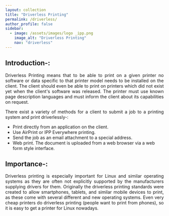 ```yaml
---
layout: collection
title: "Driverless Printing"
permalink: /driverless/
author_profile: false
sidebar:
  - image: /assets/images/logo _ipp.png
    image_alt: "Driverless Printing"
    nav: "driverless"
---
```

<h2>Introduction-:</h2>
<p align="justify">Driverless Printing means that to be able to print on a given printer no software or data specific to that printer model needs to be installed on the client. The client should even be able to print on printers which did not exist yet when the client's software was released. The printer must use known page description languages and must inform the client about its capabilities on request.</p>
<p align="justify">There exist a variety of methods for a client to submit a job to a printing system and print driverlessly-:</p>
<ul>
    <li>Print directly from an application on the client.</li>
    <li>Use AirPrint or IPP Everywhere printing.</li>
    <li>Send the job as an email attachment to a special address.</li>
    <li>Web print. The document is uploaded from a web browser via a web form style interface.</li>
</ul>

<h2>Importance-:</h2>
<p align="justify">Driverless printing is especially important for Linux and similar operating systems as they are often not explicitly supported by the manufacturers supplying drivers for them. Originally the driverless printing standards were created to allow smartphones, tablets, and similar mobile devices to print, as these come with several different and new operating systems. Even very cheap printers do driverless printing (people want to print from phones), so it is easy to get a printer for Linux nowadays.</p>

